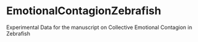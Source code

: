 # EmotionalContagionZebrafish
Experimental Data for the manuscript on Collective Emotional Contagion in Zebrafish
